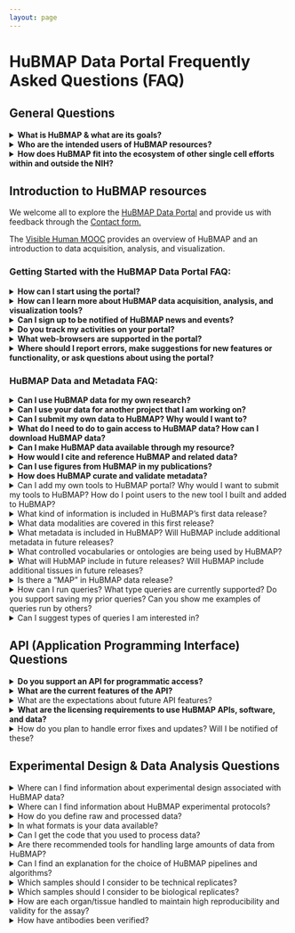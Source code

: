 ```yaml
---
layout: page
---
```

# HuBMAP Data Portal Frequently Asked Questions (FAQ)

## General Questions

<details>
<summary><b>What is HuBMAP & what are its goals?</b></summary>

HuBMAP is the Human BioMolecular Atlas Program.
The vision for HuBMAP is to catalyze the development of a framework for mapping of the human body at single-cell resolution to transform our understanding of normal tissue organization and function. This will be achieved by:

- Accelerating the development of the next generation of tools and techniques for constructing high resolution spatial tissue maps that quantify multiple types of biomolecules either sequentially or simultaneously.
- Generating foundational 3D human tissue maps using validated high-content, high-throughput imaging and omics assays.
- Establishing an open data platform that will develop novel approaches to integrating, visualizing, and modelling imaging and omics data to build multi-dimensional tissue maps, and making data rapidly findable, accessible, interoperable, and reusable by the global research community.
- Coordinating and collaborating with other funding agencies, programs, and the biomedical research community to build the framework and tools for mapping the human body at single-cell resolution.
- Supporting pilot projects that demonstrate the value of the resources developed by the program to study normal individual variations and tissue changes across the lifespan and the health-disease continuum.

Better insights into the principles governing the tissue organization-function relationship will:
- Potentially lead to better understanding of the significance of normal inter-individual variability and changes across the lifespan.
- Inform about the emergence of disease at the biomolecular level before the appearance of clinical symptoms.

Despite vastly improved imaging and omics technologies and many important foundational discoveries, our understanding of how tissues are organized is still restricted by main challenges: 
1. Integrating high content, high resolution spatial and omics information to comprehensively profile biomolecular distribution and morphology of tissues in a high throughput manner.
2. Arranging this information into 3D tissue maps amenable to modelling.

Generating foundational 3D human tissue maps is one of the core goals of HuBMAP. HuBMAP projects will generate _high resolution, high content, high-throughput_ biomolecular 3D tissue maps of non-diseased human organs and organ systems. 
- For HuBMAP, a _high-resolution_ assay is one that can reliably and reproducibly assign detected biomolecules to individual cells or extracellular compartments of a tissue.
- A _high content_ approach is one that maximizes identification of tissue features through a combination of biomolecular depth, spatial resolution and multiplexing of complementary, multi-parameter assays.
- A _high throughput_ pipeline is one that maximizes the bandwidth of data production to result in any or all of the following:
    1. Accelerated speed of analysis, so that hundreds or thousands of samples can be analyzed simultaneously.
    2. Greater depth of analysis, so that hundreds or thousands of molecules can be analyzed in a single sample.
    3. Enhanced capacity for volume, so that a given set of molecules can be analyzed in all the cells within a larger tissue sample.

Using a multi-dimensional approach, including imaging, sequencing, and mass spectrometry assays, HuBMAP provides robust molecular characterization of human cells in their natural tissue context. HuBMAP also generates and shares a number of other resources to support the use of these maps, including details of experimental protocols used, validation of affinity probes, biospecimen metadata, conventions used for annotation, as well as computational tools.

[HuBMAP](https://commonfund.nih.gov/hubmap), which made its first external awards in Fall 2018, is funded through the NIH Common Fund as a short-term (8 years), goal-driven strategic investment, with deliverables intended to catalyze research across multiple biomedical research disciplines. The [NIH Common Fund](https://commonfund.nih.gov/about) supports cross-cutting programs that are expected to have exceptionally high impact. [All Common Fund](https://commonfund.nih.gov/programs) initiatives invite investigators to develop bold, innovative, and often risky approaches to address problems that may seem intractable in isolation or to seize new opportunities that offer the potential for rapid progress.

For a more in depth understanding, read the [HuBMAP marker paper](https://www.nature.com/articles/s41586-019-1629-x), see the course on HuBMAP data acquisition, analysis, and visualization, the [Visible Human MOOC](https://expand.iu.edu/browse/sice/cns/courses/hubmap-visible-human-mooc), or see this video: [HuBMAP Overview](https://www.youtube.com/watch?v=yCh4XnD7rEE). Stay in touch by subscribing to our [mailing list](https://hubmapconsortium.org/hubmap-mailing-list) and [YouTube channel](https://www.youtube.com/channel/UCbSvPJ9dXASL14KoDeutMFg).

</details>

<details><summary><b>Who are the intended users of HuBMAP resources?</b></summary>

HuBMAP's rich datasets and associated resources are intended for broad use by the research community, including:

- Computational researchers exploring organizing principles of human tissues, new structural-functional relationships, and biomolecular networks 
- Biologists exploring hypotheses using publicly available HuBMAP datasets prior to or in parallel with work in their own labs
- Experimentalists interested in using the same protocols or computational tools in their labs 
- Educators developing new teaching materials
- Technology developers interested in developing new assys with enhanced performance 

</details>

<details><summary><b>How does HuBMAP fit into the ecosystem of other single cell efforts within and outside the NIH?</b> </summary>

HuBMAP is part of a rich ecosystem of established and emerging atlasing programs supported by NIH and globally by other funding organizations, many of which are focused on specific organs or diseases. 
- HuBMAP connects with these programs to ensure data interoperability, avoid duplication of work, and leverage and synergize gained knowledge.
- The consortium has organized a number of events to bring together these communities to discuss topics of shared interest (e.g. [CCF meeting, NIH-HCA meeting](https://hubmapconsortium.org/nihhca2020/)) and is committed to improving coordination and collaboration among different programs.
- In addition, many HuBMAP PIs actively participate in these efforts, helping with cross-pollination and advancing our global understanding. 

HuBMAP, as its name implies, was specifically initiated to resolve the challenge of building integrated, comprehensive, high-resolution spatial maps of human tissues and organs. HuBMAP provides leadership in the ecosystem around:
- Techniques for integrating disparate, multi-dimensional and multi-scale datasets
- The development of a Common Coordinate Framework (CCF) for integrating data across many individuals
- The development and validation of these assays

To further increase interoperability, HuBMAP has adopted a number of standards and processes developed by other consortia, and is working and actively involved in knowledge exchange. The consortium sees itself as an integral part of the ecosystem, sharing its strengths and actively contributing to the community.

</details>

## Introduction to HuBMAP resources

We welcome all to explore the [HuBMAP Data Portal](https://portal.hubmapconsortium.org/) and provide us with feedback through the [Contact form.](https://hubmapconsortium.org/contact-form/)

The [Visible Human MOOC](https://expand.iu.edu/browse/sice/cns/courses/hubmap-visible-human-mooc) provides an overview of HuBMAP and an introduction to data acquisition, analysis, and visualization.

### Getting Started with the HuBMAP Data Portal FAQ:

<details><summary><b>How can I start using the portal?</b> </summary>

Here's a link to the [HuBMAP Data Portal](https://portal.hubmapconsortium.org/). HuBMAP Data Portal (and related) documentation can be found on the [HuBMAP Documentation](https://software.docs.hubmapconsortium.org/technical) page and also the [HuBMAP Data Release FAQ](https://software.docs.hubmapconsortium.org/faq) - _this_ page.
 
</details>

<details><summary><b>How can I learn more about HuBMAP data acquisition, analysis, and visualization tools?</b> </summary>

The [Visible Human MOOC](https://expand.iu.edu/browse/sice/cns/courses/hubmap-visible-human-mooc) provides an overview of HuBMAP and introduction to data acquisition, analysis, and visualization. 

</details>

<details><summary><b>Can I sign up to be notified of HuBMAP news and events?</b> </summary>

Yes, you can sign up for our mailing list here: https://hubmapconsortium.org/hubmap-mailing-list/. Signing up will keep you informed on everything that is happening in HuBMAP.

</details>

<details><summary><b>Do you track my activities on your portal?</b> </summary>

Yes, interactions with the site are recorded in server logs and on Google Analytics and are mapped to your IP address. In that regard the HuBMAP portal is no different from the rest of the internet.

</details>

<details><summary><b>What web-browsers are supported in the portal?</b> </summary>

All modern, mainstream browsers are supported (i.e. Chrome, Edge, Firefox, Safari, etc.).

</details>

<details><summary><b>Where should  I report errors, make suggestions for new features or functionality, or ask questions about using the portal?</b> </summary>

The HuBMAP Consortium welcomes your comments, feedback, and help in identifing errors on the HuBMAP Data Portal. 
- You can provide error reports, make suggestions, or ask questions through the form at https://hubmapconsortium.org/contact-form/.
- For help with specific issues related to the portal, please contact the <a href="mailto:help@hubmapconsortium.org">HuBMAP Helpdesk</a> and submit a support ticket.

</details>

### HuBMAP Data and Metadata FAQ:

<details><summary><b>Can I use HuBMAP data for my own research?</b> </summary>

- Yes, follow the guidelines outlined in the [HuBMAP External Data Sharing Policy](https://hubmapconsortium.org/policies/external-data-sharing-policy/). 
- Access to NIH HuBMAP data is guided by the [NIH Genomic Data Sharing policy](https://sharing.nih.gov/faqs#/genomic-data-sharing-policy.htm).

If you use NIH HuBMAP data in publications or presentations we request that you include an acknowledgement of the HuBMAP Program. 
- This acknowledgement helps justify and sustain funding needed to continue providing open access to a growing set of data and tools.
- Suggested language for such an acknowledgment is: “The results \<published or shown\> here are in whole or part based upon data generated by the [HuBMAP Program](https://hubmapconsortium.org)."

</details>

<details><summary><b>Can I use your data for another project that I am working on?</b></summary>

Yes! The Consortium provides raw and processed data (at multiple levels) for the community to access through the [HuBMAP Data Portal](https://portal.hubmapconsortium.org/).

HuBMAP products are broadly available to the research community to establish the foundations for a human body map that other programs and the international community can build upon, including methods, tools, reagents, biospecimens, datasets, and software.

To acknowledge HuBMAP in your findings, the Consortium suggests language of the form: “The results \<published or shown\> here are in whole or part based upon data generated by the [HuBMAP Program](https://hubmapconsortium.org)."

</details>

<details><summary><b>Can I submit my own data to HuBMAP? Why would I want to?</b></summary>

- Yes, HuBMAP allows investigators to submit their own data via the [HuBMAP Data Portal](https://portal.hubmapconsortium.org/).
- Why share? Having your own data on HuBMAP will ...
  - Allow other researchers access to your results. In this way, others may extend and interact with your scientific work.
  - Provide additional resources for creating cellular and molecular level anatomical maps of the healthy human.
    
The HuBMAP consortium encourages the scientific community to provide feedback about HuBMAP dataset metadata. This feedback helps improve the quality and usability of community data submissions.

One of the first tools released was [Azimuth](https://azimuth.hubmapconsortium.org/), an app for reference-based single-cell analysis, that lets users annotate cell-types in their own data based on HuBMAP approaches. 

</details>

<details><summary><b>What do I need to do to gain access to HuBMAP data? How can I download HuBMAP data?</b> </summary>

Access to data on [HuBMAP's Data Portal](https://portal.hubmapconsortium.org/) is open to all interested viewers, without additional barriers (account creation, login, etc.).

<b>How can I download HuBMAP data?</b> <br>
To download HuBMAP data from the Data Portal you will need to register as a member of HuBMAP. Note that downloads of specific datasets (e.g., raw genetic data) require NIH approval. Contact the [HuBMAP Helpdesk](mailto:help@hubmapconsortium.org) for assitance with accessing this type of data.

<b>How can I register as a member of HuBMAP?</b> <br>
    1. Go to the [HuBMAP Consortium website](https://hubmapconsortium.org/) <br>
    2. Under <em>Member Services</em> select <b>Member Register</b> <br>
    3. Complete the registration form (you will need a valid <em>institutional</em> or eRA Commons ID)
    
</details>

<details><summary><b>Can I make HuBMAP data available through my resource?</b> </summary>

<ul>
   <li>You may use HuBMAP data for any purposes permitted by the <a href="https://hubmapconsortium.org/policies/external-data-sharing-policy/">Data Sharing Policy</a>.</li>
   <li>The <a href="https://hubmapconsortium.github.io/ccf/pages/ccf-3d-reference-library.html">CCF 3D Reference Object Library</a> provides anatomically correct reference organs. The organs are developed by a specialist in 3D medical illustration and approved by organ experts.</li> 
   <li>As of December 2023, the 6th HRA release included 30 organ objects that can be freely used in teaching, research, or commercial applications.</li>
</ul>

</details>

<details><summary><b>How would I cite and reference HuBMAP and related data?</b> </summary>

To acknowledge HuBMAP data in publications or presentations, we suggest: 
- “The results \<published or shown\> here are in whole or part based upon data generated by the HuBMAP Program: https://hubmapconsortium.org."
  
The HuBMAP marker paper should be cited as:
- Snyder, M.P., Lin, S., Posgai, A. et al. The human body at cellular resolution: the NIH Human Biomolecular Atlas Program. Nature 574, 187–192 (2019). https://doi.org/10.1038/s41586-019-1629-x.

The Visible Human reference organs are freely available via the CCF 3D Reference Object Library. Please cite as:
- Browne K, Cross LE, Herr, II BW, Record EG, Quardokus EM, Bueckle A, Börner K. 2020. [HuBMAP CCF 3D Reference Object Library.](https://hubmapconsortium.github.io/ccf/pages/ccf-3d-reference-library.html) 

</details>

<details><summary><b>Can I use figures from HuBMAP in my publications?</b> </summary>

Yes, as long as you cite the source of the figure. See the preceeding question for more details.

</details>

<details><summary><b>How does HuBMAP curate and validate metadata?</b> </summary>

HuBMAP data submitters can access lists of metadata schemas (and related information) and download metadata templates from HuBMAP’s <a href="https://hubmapconsortium.github.io/ingest-validation-tools/">Data Upload Guidelines</a> page. Data submitters can validate their own metadata using a Validator tool.
<ul>
    <li> Click on any assay or sample type on the lists to jump to a page for that type. </li> 
    <li> Select the <b>Excel template</b> on that page.</li>
    <li> Download and complete the Excel template. </li>
    <li> Validate your metadata spreadsheet (template) using the <a href="https://metadatavalidator.metadatacenter.org/"> Metadata Spreadsheet Validator</a>.</li> 
    <ul>
       <li> The Validator tool compares entries in your metadata template against specifications stored in the CEDAR repository.</li>
       <li> It categorizes any errors found and provides hints on how to fix those errors. </li>
       <li> If errors are detected, use the Validator tools to correct any errors. </li>
       <li> When no errors are found, you may safely upload your spreadsheet.</li>
       <li> Once all errors are corrected, download the <em>corrected</em> metadata spreadsheet (TSV format). </li>
       <li> Send validated (organ or sample) metadata TSV files to the <a href="mailto:help@hubmapconsortium.org">HuBMAP Helpdesk</a> </li>
       <li> A Data Curator at the HuBMAP Helpdesk will manually validate and upload the files.</li>
    </ul>
    <li>Access <a href="https://metadatacenter.github.io/spreadsheet-validator-docs/">Help documentation</a> for the Validator. </li>
    <li> TMCs are required to validate their metadata BEFORE uploading it to the HuBMAP Helpdesk.</li>
</ul>

</details>

<details><summary>Can I add my own tools to HuBMAP portal? Why would I want to submit my tools to HuBMAP? How do I point users to the new tool I built and added to HuBMAP?</summary>

HuBMAP seeks to host relevant tools and we welcome community input to help with feature prioritization and development for the HuBMAP Portal. Adding your Tools to the HuBMAP Portal will help you get others to use your tools and provide feedback to improve the scientific impact of your work.

For instance, very efficient software/statistical environments that would enable the community to deploy their own visualization tools especially for secondary analysis may exist already and could be added. We would invite you to comment whether it would be desirable for HuBMAP to provide facile access to data through API and/or downloads in enabling formats.

</details>

<details><summary>What kind of information is included in HuBMAP’s first data release? </summary>

The first release contains donor, tissue sample, and assay data & metadata for the following organs: heart, kidney, large intestine, lymph node, small intestine, spleen, and thymus. For additional information, please see [donor, tissue sample, and assay metadata](/metadata) as well as [assay details.](/assays)

</details>

<details><summary>What data modalities are covered in this first release? </summary>

Microscopy, Mass Spectrometry, and Sequencing data are available in the initial HuBMAP data release.  Several assay types are available for each modality. 
More information can be found on the [list of available HuBMAP Assays.](/assays)

</details>

<details><summary>What metadata is included in HuBMAP? Will HuBMAP include additional metadata in future releases?</summary>

HuBMAP contains [donor metadata, sample metadata, and assay metadata.](/metadata) In the future, metadata will be linked to various ontologies to make integration more efficient.

</details>

<details><summary>What controlled vocabularies or ontologies are being used by HuBMAP? </summary>

Each donor metadata item uses Unified Medical Language System (UMLS) Concept Unique Identifiers (CUIs) and related SNOMEDCT_US codes with [complete list here.](/donor#more) This list will be expanded as clinical data transactions, not just metadata, are added for donors for which data is available. Similarly the other metadata will be encoded with applicable ontologies. The HuBMAP Knowledge Graph underpins all ontologies used in HuBMAP but is not yet deployed. The current CCF ontology uses Uberon, Kidney Tissue Atlas Ontology (KTAO) and Cell Ontology (CL), see details in https://arxiv.org/abs/2007.14474 

</details>

<details><summary>What will HubMAP include in future releases? Will HuBMAP include additional tissues in future releases? </summary>

Future data releases will include items such as:
- New Assay Data
- Additional Existing Assay Data
- Updated Metadata specifications
- Updated CCF Ontology
- Additional 3D Reference Organs
- Updated Anatomical Structures, Cell Types, and Biomarkers (ASCT+B) tables
- Standards & recommendations
- QA/QC & curation recommendations
- Search & navigation features
- Visualization features
- Cell annotations based on ASCT+B tables and Uberon Cell Ontology (link to preview)
- Integrated analyses of multiple datasets from the same organ
- Ability to map user-generated data onto HuBMAP references 
- Quality of Life enhancements

For the next release, we currently have integrative analyses, additional spatial information for select organs (CCF), and submission of investigator data.

</details>

<details><summary>Is there a “MAP” in HuBMAP data release? </summary>

The HuBMAP map is three-dimensional (3D) to capture the 3D context of single-cells and anatomical structures. The first portal release features a 3D Visible Human common coordinate system (CCF) with two organs: kidney and spleen.  A total of 116 samples from 27 donors provided by two Tissue Mapping Centers (TMCs) have been registered (or mapped) into this spatially and semantically explicit reference system. Use the [CCF Exploration User Interface](/ccf-eui) to explore data spatially and semantically. Watch a short video introduction [here.](https://www.youtube.com/watch?v=DDmP_7vDy-o) 

</details>


<details><summary>How can I run queries? What type queries are currently supported? Do you support saving my prior queries? Can you show me examples of queries run by others? </summary>

At this time, data is accessed solely through the HuBMAP portal and its visualization tools. The consortium is working on indexing genomics data to support queries in a future release.

</details>

<details><summary>Can I suggest types of queries I am interested in? </summary>

We are always happy to hear suggestions for additions and improvements. Please make any suggestions you have via the form at https://hubmapconsortium.org/contact-form.

</details>

## API (Application Programming Interface) Questions

<details><summary><b>Do you support an API for programmatic access?</b> </summary>

The HuBMAP portal is built using an extensible API structure that supports all component interactions. 
- APIs are being registered in [SmartAPI](https://smart-api.info/registry?q=hubmap).
- For external access to APIs, please submit a request to the <a href="mailto:help@hubmapconsortium.org">HuBMAP Helpdesk</a>.

</details>

<details><summary><b>What are the current features of the API?</b> </summary>

The HuBMAP APIs underpin all provenance, data access, processing, translation, search, and access controls. 
- APIs also report the versions and uptime statuses of all Docker containers that comprise HuBMAP’s microservices orchestration architecture.

</details>

<details><summary>What are the expectations about future API features? </summary>

APIs are extensible and are expected to be expanded progressively. The next major set of APIs will deliver the underpinning transactions needed for semantic search.

</details>

<details><summary><b>What are the licensing requirements to use HuBMAP APIs, software, and data?</b> </summary>

- The HuBMAP APIs, SmartAPI, and CCF 3D Reference Object Library (data) are released under [Creative Commons Attribution 4.0 International (CC BY 4.0)](https://creativecommons.org/licenses/by/4.0/).
- Most of HuBMAP's software is licensed under the [MIT License](https://en.wikipedia.org/wiki/MIT_License) or [GPL v3 License.](https://www.gnu.org/licenses/gpl-3.0.en.html)
- Most of HuBMAP's source code can be found in GitHub at https://github.com/hubmapconsortium/.
- A few source code repositories use different open source licensing. You can verify this by viewing the LICENSE file in the respective repository.

</details>

<details><summary>How do you plan to handle error fixes and updates? Will I be notified of these? </summary>

You can submit a bug or request a new feature in the Data Portal through the form at https://hubmapconsortium.org/contact-form/. To be sure you are up-to-date on all HuBMAP news, including updates to the Data Portal, sign up for the mailing list at https://hubmapconsortium.org/hubmap-mailing-list.

</details>

## Experimental Design & Data Analysis Questions

<details><summary>Where can I find information about experimental design associated with HuBMAP data? </summary>

An overview of the Information on the experimental design and choice of modalities can be found within this reference:
- Snyder, M.P., Lin, S., Posgai, A. et al. The human body at cellular resolution: the NIH Human Biomolecular Atlas Program. Nature 574, 187–192 (2019). https://doi.org/10.1038/s41586-019-1629-x ([PMC6800388](http://www.ncbi.nlm.nih.gov/pmc/articles/pmc6800388/))

Additional information on experimental design for each modality featured in the portal can be obtained on protocols.io as listed below. Further questions can be directed to the dataset contacts detailed within the portal.

Overview protocols:

#### University of Florida:
- CODEX: https://www.protocols.io/view/hubmap-tmc-florida-zurich-codex-modality-overview-be9pjh5n
- 10x: https://www.protocols.io/view/hubmap-uf-tmc-10x-genomics-scrnaseq-modality-overv-be79jhr6
- Imaging Mass Cytometry: https://www.protocols.io/view/imaging-mass-cytometry-modality-overview-bgatjsen

#### Vanderbilt University:
- Overview: https://www.protocols.io/view/vu-biomolecular-multimodal-imaging-center-biomic-k-bfskjncw

#### UCSD:
- https://www.protocols.io/view/human-kidney-urinary-tract-and-lung-cell-type-mapp-bj9wkr7e

</details>

<details><summary>Where can I find information about HuBMAP experimental protocols? </summary>

All published protocols that are used in HuBMAP are available on protocols.io here: https://www.protocols.io/groups/human-biomolecular-atlas-program-hubmap-method-development.

</details>

<details><summary>How do you define raw and processed data? </summary>

We define raw data as the data that comes directly off of the instrument (e.g. mass spectrometer, microscopy, etc.), while processed data has been transformed in some manner (e.g. normalization, background subtracted, aligned, etc.) and the level of processing is defined by the data state as detailed below. Data states are dependent upon the modality. In general, data state 0 (raw data) and state 1 (processed data) are available on the portal for downloading. 

Microscopy:

| Data State | Description | Example file type |
| --- | --- |  --- |
| 0 | Raw image data: This is the data that comes directly off the instrument without preprocessing. (may not always be included). | CZI, TIFF |
| 1 | Processed data: Can include stitching, thresholding, background subtraction, z-stack alignment, deconvolution | CZI, TIFF, OME-TIFF|
| 2 | Segmentation: Computationally predicted cell (nucleus, cytoplasm) and/or structural boundaries (tubules, ventricles, etc.)   | CSV, TIFF |
| 3 | Annotation (Cells and Structures): Interpretation of microscopy image and/or segmentation in terms of biology (e.g. unhealthy vs healthy, cell-type, function, functional region). | TIFF, PNG |

Mass Spectrometry:

| Data State | Description | Example file type |
| --- | --- |  --- |
| 0 | Raw image data: This is the data that comes directly off the mass spectrometer without preprocessing; sometimes referred to as raw spectral data.| imzML |
| 1 | Processed imaging MS data: Can include peak alignment, intensity normalization, m/z recalibration | CSV, OME-TIFF|

Sequencing:

| Data State | Description | Example file type |
| --- | --- |  --- |
| 0 | Raw data: This is the raw sequence data (unprocessed) generated directly by the sequence instrument in files either with Phred quality scores (fastq). | FASTQ |
| 1 | Aligned data: SAM files contain sequence data that has been aligned to a reference genome and includes chromosome coordinates. BAM files are compressed binary versions of SAM files. The reference genome used is hg38.| SAM, BAM|

</details>

<details><summary>In what formats is your data available? </summary>

Imaging based raw or processed data is available as TIFF or OME.TIFF formats. Segmented imaging data is generated as csv and TIFF formats. Annotated imaging data is TIFF, PNG and PDF.

Raw sequence data is provided as fastq and metadata via tsv.

Imaging mass spectrometry raw data is provided as is a .d and processed data is imzml, or a csv and a series of ome-tiffs.

</details>

<details><summary>Can I get the code that you used to process data? </summary>

All available code can be found on the HuBMAP github page (https://github.com/hubmapconsortium).

</details>

<details><summary>Are there recommended tools for handling large amounts of data from HuBMAP? </summary>

Answer coming soon.

</details>

<details><summary>Can I find an explanation for the choice of HuBMAP pipelines and algorithms? </summary>

Brief descriptions of the HuBMAP data analysis pipelines are available through the portal at  https://portal.hubmapconsortium.org/docs/pipelines. All code made available to users can be found on the HuBMAP github page (https://github.com/hubmapconsortium).

</details>

<details><summary>Which samples should I consider to be technical replicates? </summary>

Technical replicates are repeated measurements of the same existing sample. As even serial tissue sections represent distinct samples, we do not consider any images of tissues to be technical replicates. 

Technical replicates for sequencing assays would be any sequencing libraries generated from the same sample or aliquot of cells or nuclei.

</details>

<details><summary>Which samples should I consider to be biological replicates? </summary>

Biological replicates are datasets from samples that originate from the same organ and organ donor. As such, each dataset within the HuBMAP database that is provided for a given donor organ for a comparable anatomical region/structure would be a biological replicate. 

</details>

<details><summary>How are each organ/tissue handled to maintain high reproducibility and validity for the assay? </summary>

Protocols.io detailed processing with QA/QC

[Human BioMolecular Atlas Program (HuBMAP) Method Development Community timeline](https://www.protocols.io/workspaces/human-biomolecular-atlas-program-hubmap-method-development)

</details>

<details><summary>How have antibodies been verified? </summary>

For the first data release, all antibodies were validated by individual groups. With the upcoming second data release in 2021, complete antibody information will be available, including antibody clone, vendor, RRID, conjugation information, etc. Additional antibody validation standards will be implemented in subsequent data releases. For the development of our antibody validation levels, we followed the antibody verification guidelines established in the following manuscripts:

[A proposal for validation of antibodies.](https://pubmed.ncbi.nlm.nih.gov/27595404/)
- Uhlen M, Bandrowski A, Carr S, Edwards A, Ellenberg J, Lundberg E, Rimm DL, Rodriguez H, Hiltke T, Snyder M, Yamamoto T. Nat Methods. 2016 Oct;13(10):823-7. doi: 10.1038/nmeth.3995. Epub 2016 Sep 5.PMID: 27595404

[The Antibody Society’s antibody validation webinar series](https://pubmed.ncbi.nlm.nih.gov/32748696/)
- Voskuil, J., Bandrowski, A., Begley, C. G., Bradbury, A., Chalmers, A. D., Gomes, A. V., Hardcastle, T., Lund-Johansen, F., Plückthun, A., Roncador, G., Solache, A., Taussig, M. J., Trimmer, J. S., Williams, C., & Goodman, S. L. MAbs. 2020;12(1):1794421. doi:10.1080/19420862.2020.1794421. PMID: 32748696

</details>
